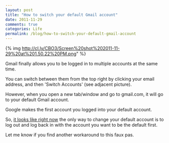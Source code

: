 ```yaml
---
layout: post
title: "How to switch your default Gmail account"
date: 2011-11-29
comments: true
categories: Life
permalink: /blog/how-to-switch-your-default-gmail-account
---
```


{% img http://cl.ly/CBO3/Screen%20shot%202011-11-29%20at%201.50.22%20PM.png" %}

Gmail finally allows you to be logged in to multiple accounts at the same time. 

You can switch between them from the top right by clicking your email address, and then 'Switch Accounts' (see adjacent picture).

However, when you open a new tab/window and go to gmail.com, it will go to your default Gmail account.

Google makes the first account you logged into your default account.

So, [it looks like right now](http://www.google.vg/support/forum/p/gmail/thread?tid=31bbf9ef131c0647&hl=en) the only way to change your default account is to log out and log back in with the account you want to be the default first.

Let me know if you find another workaround to this faux pas. 

